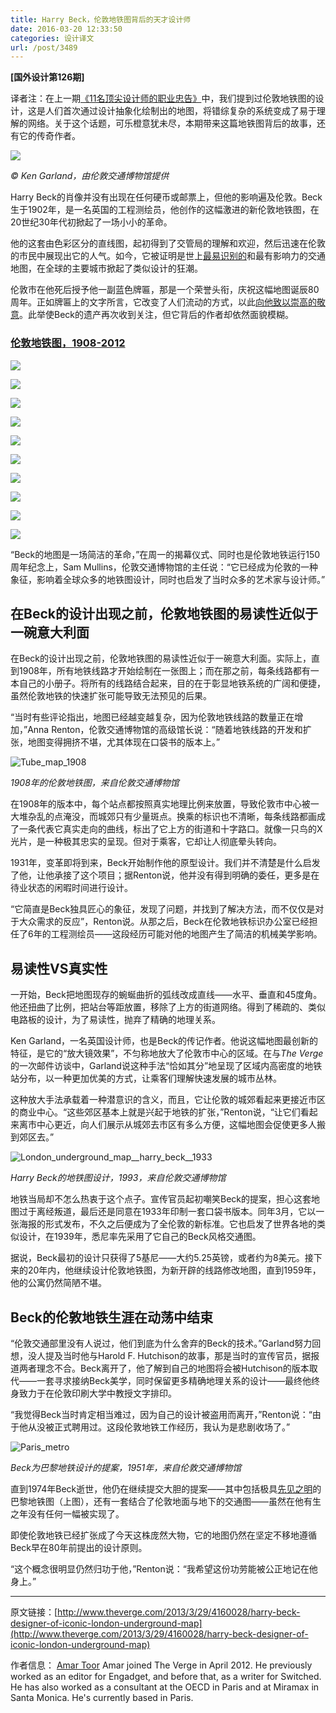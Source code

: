 ```yaml
---
title: Harry Beck，伦敦地铁图背后的天才设计师
date: 2016-03-20 12:33:50
categories: 设计译文
url: /post/3489
---
```


**[国外设计第126期]**

译者注：在上一期[《11名顶尖设计师的职业忠告》](http://colachan.com/post/3487)中，我们提到过伦敦地铁图的设计，这是人们首次通过设计抽象化绘制出的地图，将错综复杂的系统变成了易于理解的网络。关于这个话题，可乐橙意犹未尽，本期带来这篇地铁图背后的故事，还有它的传奇作者。

![](https://cdn2.vox-cdn.com/thumbor/a640L3bRK4XmgzVNzN4ru_eFML0=/0x180:1100x913/1310x873/cdn0.vox-cdn.com/assets/2396021/beck_image.png)

*© Ken Garland，由伦敦交通博物馆提供*

Harry Beck的肖像并没有出现在任何硬币或邮票上，但他的影响遍及伦敦。Beck生于1902年，是一名英国的工程测绘员，他创作的这幅激进的新伦敦地铁图，在20世纪30年代初掀起了一场小小的革命。

他的这套由色彩区分的直线图，起初得到了交管局的理解和欢迎，然后迅速在伦敦的市民中展现出它的人气。如今，它被证明是世上[最易识别的](http://www.tfl.gov.uk/static/corporate/media/newscentre/archive/3662.html)和最有影响力的交通地图，在全球的主要城市掀起了类似设计的狂潮。

伦敦市在他死后授予他一副蓝色牌匾，那是一个荣誉头衔，庆祝这幅地图诞辰80周年。正如牌匾上的文字所言，它改变了人们流动的方式，以此[向他致以崇高的敬意](http://www.guardian.co.uk/artanddesign/2013/mar/25/harry-beck-tube-map-designer-honoured-blue-plaque)。此举使Beck的遗产再次收到关注，但它背后的作者却依然面貌模糊。

### [伦敦地铁图，1908-2012](http://www.theverge.com/2013/3/29/4160094/maps-of-the-london-underground-1908-2012)

![](https://cdn3.vox-cdn.com/thumbor/EwYCWTGOu-__5yc1ZUH_FS2g2w0=/1020x0/cdn0.vox-cdn.com/uploads/chorus_asset/file/2720288/01.1364558642.jpg)

![](https://cdn3.vox-cdn.com/thumbor/WFZumbthVgwJ9hKIRqb11vnN5-c=/1020x0/cdn0.vox-cdn.com/uploads/chorus_asset/file/2720292/02.1364559527.jpg)

![](https://cdn2.vox-cdn.com/thumbor/cmuWajBLvCjGM6naTxuJvTsxc3I=/1020x0/cdn0.vox-cdn.com/uploads/chorus_asset/file/2720278/03.1364558584.jpg)

![](https://cdn0.vox-cdn.com/thumbor/Uel3kmASkYdotV-y7RESc3SOcaQ=/1020x0/cdn0.vox-cdn.com/uploads/chorus_asset/file/2720284/04.1364558614.jpg)

![](https://cdn2.vox-cdn.com/thumbor/qs2hMYjU3r75cYRXkGcSF_ya8M8=/1020x0/cdn0.vox-cdn.com/uploads/chorus_asset/file/2720294/Sydney_map__1939.1364559875.jpg)

![](https://cdn1.vox-cdn.com/thumbor/C_kVc5zeqbHwpRS6d6AHlQySXho=/1020x0/cdn0.vox-cdn.com/uploads/chorus_asset/file/2720290/05.1364558654.jpg)

![](https://cdn1.vox-cdn.com/thumbor/ezBOgrM9X16jucVSbMxGdRPtFVM=/1020x0/cdn0.vox-cdn.com/uploads/chorus_asset/file/2720280/06.1364558612.jpg)

![](https://cdn1.vox-cdn.com/thumbor/npb5vSCNwVLyPrMyUOwrvBSzMjM=/1020x0/cdn0.vox-cdn.com/uploads/chorus_asset/file/2720282/07.1364558613.jpg)

![](https://cdn2.vox-cdn.com/thumbor/ksVm76-yb8Z2Qkji669OnLNzoLc=/1020x0/cdn0.vox-cdn.com/uploads/chorus_asset/file/2720286/08.1364558639.jpg)

![](https://cdn2.vox-cdn.com/thumbor/pn1aDrzNoxQMsFwv-7F8rzB9Bqg=/1020x0/cdn0.vox-cdn.com/uploads/chorus_asset/file/2720296/beck_image.1364559891.jpg)

“Beck的地图是一场简洁的革命，”在周一的揭幕仪式、同时也是伦敦地铁运行150周年纪念上，Sam Mullins，伦敦交通博物馆的主任说：“它已经成为伦敦的一种象征，影响着全球众多的地铁图设计，同时也启发了当时众多的艺术家与设计师。”

## 在Beck的设计出现之前，伦敦地铁图的易读性近似于一碗意大利面

在Beck的设计出现之前，伦敦地铁图的易读性近似于一碗意大利面。实际上，直到1908年，所有地铁线路才开始绘制在一张图上；而在那之前，每条线路都有一本自己的小册子。将所有的线路结合起来，目的在于彰显地铁系统的广阔和便捷，虽然伦敦地铁的快速扩张可能导致无法预见的后果。

“当时有些评论指出，地图已经越变越复杂，因为伦敦地铁线路的数量正在增加，”Anna Renton，伦敦交通博物馆的高级馆长说：“随着地铁线路的开发和扩张，地图变得拥挤不堪，尤其体现在口袋书的版本上。”

![Tube_map_1908](http://assets.sbnation.com/assets/2396029/tube_map_1908.jpg) 

*1908年的伦敦地铁图，来自伦敦交通博物馆*

在1908年的版本中，每个站点都按照真实地理比例来放置，导致伦敦市中心被一大堆杂乱的点淹没，而城郊只有少量斑点。换乘的标识也不清晰，每条线路都画成了一条代表它真实走向的曲线，标出了它上方的街道和十字路口。就像一只鸟的X光片，是一种极其忠实的呈现。但对于乘客，它却让人彻底晕头转向。

1931年，变革即将到来，Beck开始制作他的原型设计。我们并不清楚是什么启发了他，让他承接了这个项目；据Renton说，他并没有得到明确的委任，更多是在待业状态的闲暇时间进行设计。

“它简直是Beck独具匠心的象征，发现了问题，并找到了解决方法，而不仅仅是对于大众需求的反应”，Renton说。从那之后，Beck在伦敦地铁标识办公室已经担任了6年的工程测绘员——这段经历可能对他的地图产生了简洁的机械美学影响。

## 易读性VS真实性

一开始，Beck把地图现存的蜿蜒曲折的弧线改成直线——水平、垂直和45度角。他还扭曲了比例，把站台等距放置，移除了上方的街道网络。得到了稀疏的、类似电路板的设计，为了易读性，抛弃了精确的地理关系。

Ken Garland，一名英国设计师，也是Beck的传记作者。他说这幅地图最创新的特征，是它的“放大镜效果”，不匀称地放大了伦敦市中心的区域。在与*The Verge*的一次邮件访谈中，Garland说这种手法“恰如其分”地呈现了区域内高密度的地铁站分布，以一种更加优美的方式，让乘客们理解快速发展的城市丛林。

这种放大手法承载着一种潜意识的含义，而且，它让伦敦的城郊看起来更接近市区的商业中心。“这些郊区基本上就是兴起于地铁的扩张，”Renton说，“让它们看起来离市中心更近，向人们展示从城郊去市区有多么方便，这幅地图会促使更多人搬到郊区去。”

![London_underground_map__harry_beck__1933](http://assets.sbnation.com/assets/2396037/London_Underground_Map__Harry_Beck__1933.jpg) 

*Harry Beck的地铁图设计，1993，来自伦敦交通博物馆*

地铁当局却不怎么热衷于这个点子。宣传官员起初嘲笑Beck的提案，担心这套地图过于离经叛道，最后还是同意在1933年印制一套口袋书版本。同年3月，它以一张海报的形式发布，不久之后便成为了全伦敦的新标准。它也启发了世界各地的类似设计，在1939年，悉尼率先采用了它自己的Beck风格交通图。

据说，Beck最初的设计只获得了5基尼——大约5.25英镑，或者约为8美元。接下来的20年内，他继续设计伦敦地铁图，为新开辟的线路修改地图，直到1959年，他的公寓仍然简陋不堪。

## Beck的伦敦地铁生涯在动荡中结束

“伦敦交通部里没有人说过，他们到底为什么舍弃的Beck的技术。”Garland努力回想，没人提及当时他与Harold F. Hutchison的故事，那是当时的宣传官员，据报道两者理念不合。Beck离开了，他了解到自己的地图将会被Hutchison的版本取代——一套寻求接纳Beck美学，同时保留更多精确地理关系的设计——最终他终身致力于在伦敦印刷大学中教授文字排印。

“我觉得Beck当时肯定相当难过，因为自己的设计被盗用而离开，”Renton说：“由于他从没被正式聘用过。这段伦敦地铁工作经历，我认为是悲剧收场了。”

![Paris_metro](http://assets.sbnation.com/assets/2396053/paris_metro.jpg) 

*Beck为巴黎地铁设计的提案，1951年，来自伦敦交通博物馆*

直到1974年Beck逝世，他仍在继续提交大胆的提案——其中包括极具[先见之明](http://www.creativereview.co.uk/cr-blog/2009/march/harry-beck-the-paris-connection)的巴黎地铁图（上图），还有一套结合了伦敦地面与地下的交通图——虽然在他有生之年没有任何一幅被实现了。

即使伦敦地铁已经扩张成了今天这株庞然大物，它的地图仍然在坚定不移地遵循Beck早在80年前提出的设计原则。

“这个概念很明显仍然归功于他，”Renton说：“我希望这份功劳能被公正地记在他身上。”

---

原文链接：[http://www.theverge.com/2013/3/29/4160028/harry-beck-designer-of-iconic-london-underground-map](http://www.theverge.com/2013/3/29/4160028/harry-beck-designer-of-iconic-london-underground-map)

作者信息：
[Amar Toor](http://www.theverge.com/users/Amar%20Toor)
Amar joined The Verge in April 2012. He previously worked as an editor for Engadget, and before that, as a writer for Switched. He has also worked as a consultant at the OECD in Paris and at Miramax in Santa Monica. He's currently based in Paris.